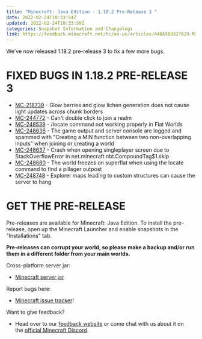 ```yaml
---
title: "Minecraft: Java Edition - 1.18.2 Pre-Release 3 "
date: 2022-02-24T10:33:54Z
updated: 2022-02-24T10:33:59Z
categories: Snapshot Information and Changelogs
link: https://feedback.minecraft.net/hc/en-us/articles/4486589327629-Minecraft-Java-Edition-1-18-2-Pre-Release-3-
---
```


We\'ve now released 1.18.2 pre-release 3 to fix a few more bugs.

# FIXED BUGS IN 1.18.2 PRE-RELEASE 3

-   [MC-218739](https://bugs.mojang.com/browse/MC-218739) - Glow berries and glow lichen generation does not cause light updates across chunk borders
-   [MC-244772](https://bugs.mojang.com/browse/MC-244772) - Can't double click to join a realm
-   [MC-248539](https://bugs.mojang.com/browse/MC-248539) - /locate command not working properly in Flat Worlds
-   [MC-248636](https://bugs.mojang.com/browse/MC-248636) - The game output and server console are logged and spammed with "Creating a MIN function between two non-overlapping inputs" when joining or creating a world
-   [MC-248637](https://bugs.mojang.com/browse/MC-248637) - Crash when opening singleplayer screen due to StackOverflowError in net.minecraft.nbt.CompoundTag\$1.skip
-   [MC-248680](https://bugs.mojang.com/browse/MC-248680) - The world freezes on superflat when using the locate command to find a pillager outpost
-   [MC-248748](https://bugs.mojang.com/browse/MC-248748) - Explorer maps leading to custom structures can cause the server to hang

# GET THE PRE-RELEASE

Pre-releases are available for Minecraft: Java Edition. To install the pre-release, open up the Minecraft Launcher and enable snapshots in the \"Installations\" tab.

**Pre-releases can corrupt your world, so please make a backup and/or run them in a different folder from your main worlds.**

Cross-platform server jar:

-   [Minecraft server jar](https://launcher.mojang.com/v1/objects/1c898afff0449eed08ad8036aaa4c652952035de/server.jar)

Report bugs here:

-   [Minecraft issue tracker](https://aka.ms/snapshotbugs?ref=blog)!

Want to give feedback?

-   Head over to our [feedback website](https://aka.ms/snapshotfeedback) or come chat with us about it on the [official Minecraft Discord](https://discordapp.com/invite/minecraft).
